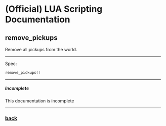 
# (Official) LUA Scripting Documentation

## remove_pickups

Remove all pickups from the world.

___

Spec:

```lua
remove_pickups()
```

___

##### Incomplete

This documentation is incomplete

___

### [back](../pickups)

